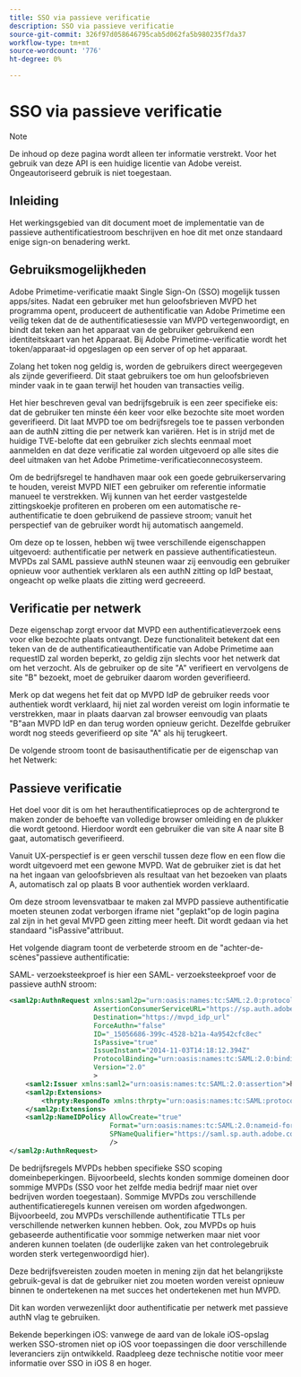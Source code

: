 ```yaml
---
title: SSO via passieve verificatie
description: SSO via passieve verificatie
source-git-commit: 326f97d058646795cab5d062fa5b980235f7da37
workflow-type: tm+mt
source-wordcount: '776'
ht-degree: 0%

---
```



# SSO via passieve verificatie

>[!NOTE]
>
>De inhoud op deze pagina wordt alleen ter informatie verstrekt. Voor het gebruik van deze API is een huidige licentie van Adobe vereist. Ongeautoriseerd gebruik is niet toegestaan.


## Inleiding

Het werkingsgebied van dit document moet de implementatie van de passieve authentificatiestroom beschrijven en hoe dit met onze standaard enige sign-on benadering werkt.

## Gebruiksmogelijkheden

Adobe Primetime-verificatie maakt Single Sign-On (SSO) mogelijk tussen apps/sites. Nadat een gebruiker met hun geloofsbrieven MVPD het programma opent, produceert de authentificatie van Adobe Primetime een veilig teken dat de de authentificatiesessie van MVPD vertegenwoordigt, en bindt dat teken aan het apparaat van de gebruiker gebruikend een identiteitskaart van het Apparaat. Bij Adobe Primetime-verificatie wordt het token/apparaat-id opgeslagen op een server of op het apparaat.

Zolang het token nog geldig is, worden de gebruikers direct weergegeven als zijnde geverifieerd. Dit staat gebruikers toe om hun geloofsbrieven minder vaak in te gaan terwijl het houden van transacties veilig.



Het hier beschreven geval van bedrijfsgebruik is een zeer specifieke eis: dat de gebruiker ten minste één keer voor elke bezochte site moet worden geverifieerd. Dit laat MVPD toe om bedrijfsregels toe te passen verbonden aan de authN zitting die per netwerk kan variëren. Het is in strijd met de huidige TVE-belofte dat een gebruiker zich slechts eenmaal moet aanmelden en dat deze verificatie zal worden uitgevoerd op alle sites die deel uitmaken van het Adobe Primetime-verificatieconnecosysteem.



Om de bedrijfsregel te handhaven maar ook een goede gebruikerservaring te houden, vereist MVPD NIET een gebruiker om referentie informatie manueel te verstrekken. Wij kunnen van het eerder vastgestelde zittingskoekje profiteren en proberen om een automatische re-authentificatie te doen gebruikend de passieve stroom; vanuit het perspectief van de gebruiker wordt hij automatisch aangemeld.



Om deze op te lossen, hebben wij twee verschillende eigenschappen uitgevoerd: authentificatie per netwerk en passieve authentificatiesteun. MVPDs zal SAML passieve authN steunen waar zij eenvoudig een gebruiker opnieuw voor authentiek verklaren als een authN zitting op IdP bestaat, ongeacht op welke plaats die zitting werd gecreeerd.



## Verificatie per netwerk

Deze eigenschap zorgt ervoor dat MVPD een authentificatieverzoek eens voor elke bezochte plaats ontvangt. Deze functionaliteit betekent dat een teken van de de authentificatieauthentificatie van Adobe Primetime aan requestID zal worden beperkt, zo geldig zijn slechts voor het netwerk dat om het verzocht. Als de gebruiker op de site &quot;A&quot; verifieert en vervolgens de site &quot;B&quot; bezoekt, moet de gebruiker daarom worden geverifieerd.



Merk op dat wegens het feit dat op MVPD IdP de gebruiker reeds voor authentiek wordt verklaard, hij niet zal worden vereist om login informatie te verstrekken, maar in plaats daarvan zal browser eenvoudig van plaats &quot;B&quot;aan MVPD IdP en dan terug worden opnieuw gericht. Dezelfde gebruiker wordt nog steeds geverifieerd op site &quot;A&quot; als hij terugkeert.



De volgende stroom toont de basisauthentificatie per de eigenschap van het Netwerk:





## Passieve verificatie

Het doel voor dit is om het herauthentificatieproces op de achtergrond te maken zonder de behoefte van volledige browser omleiding en de plukker die wordt getoond. Hierdoor wordt een gebruiker die van site A naar site B gaat, automatisch geverifieerd.



Vanuit UX-perspectief is er geen verschil tussen deze flow en een flow die wordt uitgevoerd met een gewone MVPD. Wat de gebruiker ziet is dat het na het ingaan van geloofsbrieven als resultaat van het bezoeken van plaats A, automatisch zal op plaats B voor authentiek worden verklaard.



Om deze stroom levensvatbaar te maken zal MVPD passieve authentificatie moeten steunen zodat verborgen iframe niet &quot;geplakt&quot;op de login pagina zal zijn in het geval MVPD geen zitting meer heeft. Dit wordt gedaan via het standaard &quot;isPassive&quot;attribuut.



Het volgende diagram toont de verbeterde stroom en de &quot;achter-de-scènes&quot;passieve authentificatie:





SAML- verzoeksteekproef is hier een SAML- verzoeksteekproef voor de passieve authN stroom:


```xml
<saml2p:AuthnRequest xmlns:saml2p="urn:oasis:names:tc:SAML:2.0:protocol"
                     AssertionConsumerServiceURL="https://sp.auth.adobe.com/sp/saml/SAMLAssertionConsumer"
                     Destination="https://mvpd_idp_url"
                     ForceAuthn="false"
                     ID="_15056686-399c-4528-b21a-4a9542cfc8ec"
                     IsPassive="true"
                     IssueInstant="2014-11-03T14:18:12.394Z"
                     ProtocolBinding="urn:oasis:names:tc:SAML:2.0:bindings:HTTP-POST"
                     Version="2.0"
                     >
    <saml2:Issuer xmlns:saml2="urn:oasis:names:tc:SAML:2.0:assertion">https://saml.sp.auth.adobe.com </saml2:Issuer>
    <saml2p:Extensions>
        <thrpty:RespondTo xmlns:thrpty="urn:oasis:names:tc:SAML:protocol:ext:third-party">https://saml.sp.auth.adobe.com</thrpty:RespondTo>
    </saml2p:Extensions>
    <saml2p:NameIDPolicy AllowCreate="true"
                         Format="urn:oasis:names:tc:SAML:2.0:nameid-format:transient"
                         SPNameQualifier="https://saml.sp.auth.adobe.com"
                         />
</saml2p:AuthnRequest>
```

De bedrijfsregels MVPDs hebben specifieke SSO scoping domeinbeperkingen. Bijvoorbeeld, slechts konden sommige domeinen door sommige MVPDs (SSO voor het zelfde media bedrijf maar niet over bedrijven worden toegestaan).
Sommige MVPDs zou verschillende authentificatieregels kunnen vereisen om worden afgedwongen. Bijvoorbeeld, zou MVPDs verschillende authentificatie TTLs per verschillende netwerken kunnen hebben. Ook, zou MVPDs op huis gebaseerde authentificatie voor sommige netwerken maar niet voor anderen kunnen toelaten (de ouderlijke zaken van het controlegebruik worden sterk vertegenwoordigd hier).


Deze bedrijfsvereisten zouden moeten in mening zijn dat het belangrijkste gebruik-geval is dat de gebruiker niet zou moeten worden vereist opnieuw binnen te ondertekenen na met succes het ondertekenen met hun MVPD.

Dit kan worden verwezenlijkt door authentificatie per netwerk met passieve authN vlag te gebruiken.



Bekende beperkingen iOS: vanwege de aard van de lokale iOS-opslag werken SSO-stromen niet op iOS voor toepassingen die door verschillende leveranciers zijn ontwikkeld. Raadpleeg deze technische notitie voor meer informatie over SSO in iOS 8 en hoger.


<!--
>[!RELATEDINFORMATION]
>* Single Sign-On on iOS
>* SSO on iOS when using the Primetime authentication Access Enabler
-->